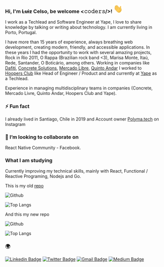 ### Hi, I'm <del>Luiz</del> Celso, be welcome <𝚌𝚘𝚍𝚎𝚛𝚜/>! <img src="https://raw.githubusercontent.com/ABSphreak/ABSphreak/master/gifs/Hi.gif" width="30px"></h2>

I work as a Techlead and Software Engineer at Yape, I love to share knowledge by talking or writing about technology. I am currently living in Porto, Portugal.

I have more than 15 years of experience, always breathing web development, creating modern, friendly, and accessible applications. In these years I had the opportunity to work with several amazing projects, Rock in Rio 2011, O Rappa (Brazilian rock band <3), Marisa Monte, Itaú, Rede, Santander, O Boticário, among others.  Working in companies like [Dafiti](https://github.com/DafitiSprint/), [Concrete Solutions](https://github.com/concretesolutions), [Mercado Libre](https://github.com/mercadolibre), [Quinto Andar](https://github.com/quintoandar) I worked to [Hoopers Club](https://github.com/hoopers-club) like Head of Engineer / Product and and currently at [Yape](https://github.com/yaperos) as a Techlead.

Experience in managing multidisciplinary teams in companies (Concrete, Mercado Livre, Quinto Andar, Hoopers Club and Yape).

### ⚡ Fun fact 
I already lived in Santiago, Chile in 2019 and Account owner [Polyma.tech](https://www.instagram.com/polyma.tech/) on Instagram

### 👯 I’m looking to collaborate on
React Native Community - Facebook.

### What I am studying

Currently improving my technical skills, mainly with React, Functional / Reactive Programing, Nodejs and Go.

This is my old [repo](https://github.com/lcelso)

![Github](https://github-readme-stats.vercel.app/api?username=lcelso&show_icons=true&count_private=true&theme=gruvbox)

![Top Langs](https://github-readme-stats.vercel.app/api/top-langs/?username=lcelso&langs_count=8&theme=gruvbox)

And this my new repo

![Github](https://github-readme-stats.vercel.app/api?username=eucelso&show_icons=true&count_private=true&theme=gruvbox)

![Top Langs](https://github-readme-stats.vercel.app/api/top-langs/?username=eucelso&langs_count=8&theme=gruvbox)

### 🌍

[![Linkedin Badge](https://img.shields.io/badge/-LinkedIn-blue?style=flat-square&logo=Linkedin&logoColor=white&link=https://www.linkedin.com/in/harshkumarkhatri/)](https://www.linkedin.com/in/luizcelso/)
[![Twitter Badge](https://img.shields.io/badge/-Twitter-1ca0f1?style=flat-square&labelColor=1ca0f1&logo=twitter&logoColor=white&link=https://twitter.com/_eucelso)](https://twitter.com/_eucelso)
[![Gmail Badge](https://img.shields.io/badge/-Gmail-c14438?style=flat-square&logo=Gmail&logoColor=white&link=mailto:celsodesign@gmail.com)](mailto:celsodesign@gmail.com)
[![Medium Badge](https://img.shields.io/badge/-@lcelso-03a57a?style=flat-square&labelColor=000000&logo=Medium&link=https://medium.com/@lcelso/)](https://medium.com/@lcelso)
